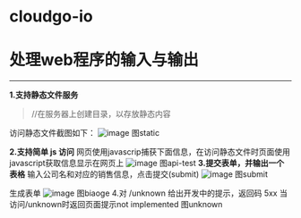 # cloudgo-io

# 处理web程序的输入与输出
------
**1.支持静态文件服务**
> //在服务器上创建目录，以存放静态内容

访问静态文件截图如下：
![image](https://github.com/YlingMA/clougo-io/raw/master/image/图static.png)
图static

**2.支持简单 js 访问**
网页使用javascrip捕获下面信息，在访问静态文件时页面使用javascript获取信息显示在网页上
![image](https://github.com/YlingMA/clougo-io/raw/master/image/图api-test.png)
图api-test
**3.提交表单，并输出一个表格**
输入公司名和对应的销售信息，点击提交(submit)
![image](https://github.com/YlingMA/clougo-io/raw/master/image/图submit.png)
图submit

生成表单
![image](https://github.com/YlingMA/clougo-io/raw/master/image/图biaoge.png)
图biaoge
4.对 /unknown 给出开发中的提示，返回码 5xx
当访问/unknown时返回页面提示not implemented
图unknown
